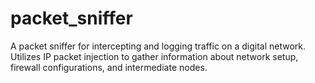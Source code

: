 # packet_sniffer
A packet sniffer for intercepting and logging traffic on a digital network. Utilizes IP packet injection to gather information about network setup, firewall configurations, and intermediate nodes.
